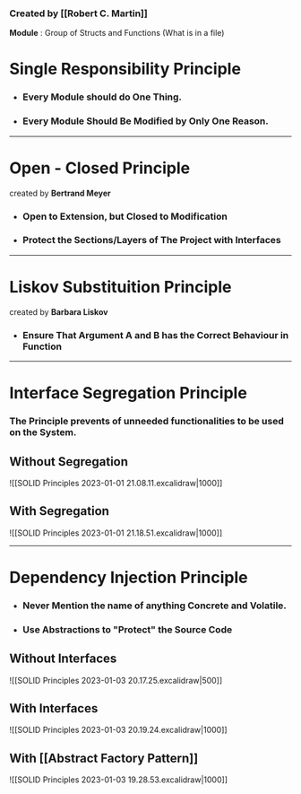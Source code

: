 

### Created by [[Robert C. Martin]]

**Module** : Group of Structs and Functions (What is in a file) 

# Single Responsibility Principle 

- ### Every Module should do One Thing.
- ### Every Module Should Be Modified by Only One Reason.

---
# Open - Closed Principle 

created by **Bertrand Meyer**
- ### Open to Extension, but Closed to Modification
- ### Protect the Sections/Layers of The Project with Interfaces

---
# Liskov Substituition Principle 
created by **Barbara Liskov**
- ### Ensure That Argument A and B has the Correct Behaviour in Function 

---
# Interface Segregation Principle 

### The Principle prevents of unneeded functionalities to be used on the System.

## Without Segregation

![[SOLID Principles 2023-01-01 21.08.11.excalidraw|1000]]

## With Segregation

![[SOLID Principles 2023-01-01 21.18.51.excalidraw|1000]]

---

# Dependency Injection Principle
- ### Never Mention the name of anything Concrete and Volatile.
- ### Use Abstractions to "Protect" the Source Code


## Without Interfaces

![[SOLID Principles 2023-01-03 20.17.25.excalidraw|500]]

## With Interfaces

![[SOLID Principles 2023-01-03 20.19.24.excalidraw|1000]]


## With [[Abstract Factory Pattern]]

![[SOLID Principles 2023-01-03 19.28.53.excalidraw|1000]]